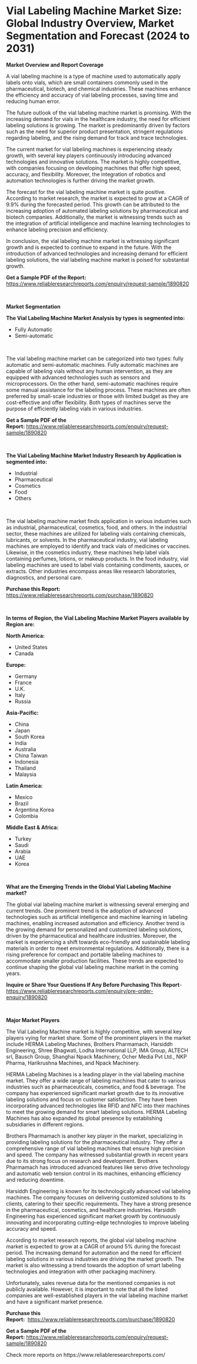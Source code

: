 <p><h1>Vial Labeling Machine Market Size: Global Industry Overview, Market Segmentation and Forecast (2024 to 2031)</h1></p><p><strong>Market Overview and Report Coverage</strong></p>
<p><p>A vial labeling machine is a type of machine used to automatically apply labels onto vials, which are small containers commonly used in the pharmaceutical, biotech, and chemical industries. These machines enhance the efficiency and accuracy of vial labeling processes, saving time and reducing human error.</p><p>The future outlook of the vial labeling machine market is promising. With the increasing demand for vials in the healthcare industry, the need for efficient labeling solutions is growing. The market is predominantly driven by factors such as the need for superior product presentation, stringent regulations regarding labeling, and the rising demand for track and trace technologies.</p><p>The current market for vial labeling machines is experiencing steady growth, with several key players continuously introducing advanced technologies and innovative solutions. The market is highly competitive, with companies focusing on developing machines that offer high speed, accuracy, and flexibility. Moreover, the integration of robotics and automation technologies is further driving the market growth.</p><p>The forecast for the vial labeling machine market is quite positive. According to market research, the market is expected to grow at a CAGR of 9.9% during the forecasted period. This growth can be attributed to the increasing adoption of automated labeling solutions by pharmaceutical and biotech companies. Additionally, the market is witnessing trends such as the integration of artificial intelligence and machine learning technologies to enhance labeling precision and efficiency.</p><p>In conclusion, the vial labeling machine market is witnessing significant growth and is expected to continue to expand in the future. With the introduction of advanced technologies and increasing demand for efficient labeling solutions, the vial labeling machine market is poised for substantial growth.</p></p>
<p><strong>Get a Sample PDF of the Report:</strong> <a href="https://www.reliableresearchreports.com/enquiry/request-sample/1890820">https://www.reliableresearchreports.com/enquiry/request-sample/1890820</a></p>
<p>&nbsp;</p>
<p><strong>Market Segmentation</strong></p>
<p><strong>The Vial Labeling Machine Market Analysis by types is segmented into:</strong></p>
<p><ul><li>Fully Automatic</li><li>Semi-automatic</li></ul></p>
<p>&nbsp;</p>
<p><p>The vial labeling machine market can be categorized into two types: fully automatic and semi-automatic machines. Fully automatic machines are capable of labeling vials without any human intervention, as they are equipped with advanced technologies such as sensors and microprocessors. On the other hand, semi-automatic machines require some manual assistance for the labeling process. These machines are often preferred by small-scale industries or those with limited budget as they are cost-effective and offer flexibility. Both types of machines serve the purpose of efficiently labeling vials in various industries.</p></p>
<p><strong>Get a Sample PDF of the Report:</strong>&nbsp;<a href="https://www.reliableresearchreports.com/enquiry/request-sample/1890820">https://www.reliableresearchreports.com/enquiry/request-sample/1890820</a></p>
<p>&nbsp;</p>
<p><strong>The Vial Labeling Machine Market Industry Research by Application is segmented into:</strong></p>
<p><ul><li>Industrial</li><li>Pharmaceutical</li><li>Cosmetics</li><li>Food</li><li>Others</li></ul></p>
<p>&nbsp;</p>
<p><p>The vial labeling machine market finds application in various industries such as industrial, pharmaceutical, cosmetics, food, and others. In the industrial sector, these machines are utilized for labeling vials containing chemicals, lubricants, or solvents. In the pharmaceutical industry, vial labeling machines are employed to identify and track vials of medicines or vaccines. Likewise, in the cosmetics industry, these machines help label vials containing perfumes, lotions, or makeup products. In the food industry, vial labeling machines are used to label vials containing condiments, sauces, or extracts. Other industries encompass areas like research laboratories, diagnostics, and personal care.</p></p>
<p><strong>Purchase this Report:</strong>&nbsp; <a href="https://www.reliableresearchreports.com/purchase/1890820">https://www.reliableresearchreports.com/purchase/1890820</a></p>
<p>&nbsp;</p>
<p><strong>In terms of Region, the Vial Labeling Machine Market Players available by Region are:</strong></p>
<p>
    <p> <strong> North America: </strong>
        <ul>
            <li>United States</li>
            <li>Canada</li>
        </ul>
        </p> 
    <p> <strong> Europe: </strong>
        <ul>
            <li>Germany</li>
            <li>France</li>
            <li>U.K.</li>
            <li>Italy</li>
            <li>Russia</li>
        </ul>
        </p> 
    <p> <strong> Asia-Pacific: </strong>
        <ul>
            <li>China</li>
            <li>Japan</li>
            <li>South Korea</li>
            <li>India</li>
            <li>Australia</li>
            <li>China Taiwan</li>
            <li>Indonesia</li>
            <li>Thailand</li>
            <li>Malaysia</li>
        </ul>
        </p> 
    <p> <strong> Latin America: </strong>
        <ul>
            <li>Mexico</li>
            <li>Brazil</li>
            <li>Argentina Korea</li>
            <li>Colombia</li>
        </ul>
        </p> 
    <p> <strong> Middle East & Africa: </strong>
        <ul>
            <li>Turkey</li>
            <li>Saudi</li>
            <li>Arabia</li>
            <li>UAE</li>
            <li>Korea</li>
        </ul>
    </p>
    </p>
<p>&nbsp;</p>
<p><strong>What are the Emerging Trends in the Global Vial Labeling Machine market?</strong></p>
<p><p>The global vial labeling machine market is witnessing several emerging and current trends. One prominent trend is the adoption of advanced technologies such as artificial intelligence and machine learning in labeling machines, enabling increased automation and efficiency. Another trend is the growing demand for personalized and customized labeling solutions, driven by the pharmaceutical and healthcare industries. Moreover, the market is experiencing a shift towards eco-friendly and sustainable labeling materials in order to meet environmental regulations. Additionally, there is a rising preference for compact and portable labeling machines to accommodate smaller production facilities. These trends are expected to continue shaping the global vial labeling machine market in the coming years.</p></p>
<p><strong>Inquire or Share Your Questions If Any Before Purchasing This Report</strong>- <a href="https://www.reliableresearchreports.com/enquiry/pre-order-enquiry/1890820">https://www.reliableresearchreports.com/enquiry/pre-order-enquiry/1890820</a></p>
<p>&nbsp;</p>
<p><strong>Major Market Players</strong></p>
<p><p>The Vial Labeling Machine market is highly competitive, with several key players vying for market share. Some of the prominent players in the market include HERMA Labeling Machines, Brothers Pharmamach, Harsiddh Engineering, Shree Bhagwati, Lodha International LLP, IMA Group, ALTECH srl, Bausch Group, Shanghai Npack Machinery, Ocher Media Pvt Ltd., NKP Pharma, Harikrushna Machines, and Npack Machinery.</p><p>HERMA Labeling Machines is a leading player in the vial labeling machine market. They offer a wide range of labeling machines that cater to various industries such as pharmaceuticals, cosmetics, and food & beverage. The company has experienced significant market growth due to its innovative labeling solutions and focus on customer satisfaction. They have been incorporating advanced technologies like RFID and NFC into their machines to meet the growing demand for smart labeling solutions. HERMA Labeling Machines has also expanded its global presence by establishing subsidiaries in different regions.</p><p>Brothers Pharmamach is another key player in the market, specializing in providing labeling solutions for the pharmaceutical industry. They offer a comprehensive range of vial labeling machines that ensure high precision and speed. The company has witnessed substantial growth in recent years due to its strong focus on research and development. Brothers Pharmamach has introduced advanced features like servo drive technology and automatic web tension control in its machines, enhancing efficiency and reducing downtime.</p><p>Harsiddh Engineering is known for its technologically advanced vial labeling machines. The company focuses on delivering customized solutions to its clients, catering to their specific requirements. They have a strong presence in the pharmaceutical, cosmetics, and healthcare industries. Harsiddh Engineering has experienced significant market growth by continuously innovating and incorporating cutting-edge technologies to improve labeling accuracy and speed.</p><p>According to market research reports, the global vial labeling machine market is expected to grow at a CAGR of around 5% during the forecast period. The increasing demand for automation and the need for efficient labeling solutions in various industries are driving the market growth. The market is also witnessing a trend towards the adoption of smart labeling technologies and integration with other packaging machinery.</p><p>Unfortunately, sales revenue data for the mentioned companies is not publicly available. However, it is important to note that all the listed companies are well-established players in the vial labeling machine market and have a significant market presence.</p></p>
<p><strong>Purchase this Report:</strong>&nbsp;&nbsp;<a href="https://www.reliableresearchreports.com/purchase/1890820">https://www.reliableresearchreports.com/purchase/1890820</a></p>
<p></p>
<p><strong>Get a Sample PDF of the Report:</strong>&nbsp;<a href="https://www.reliableresearchreports.com/enquiry/request-sample/1890820">https://www.reliableresearchreports.com/enquiry/request-sample/1890820</a></p>
<p>Check more reports on https://www.reliableresearchreports.com/</p>